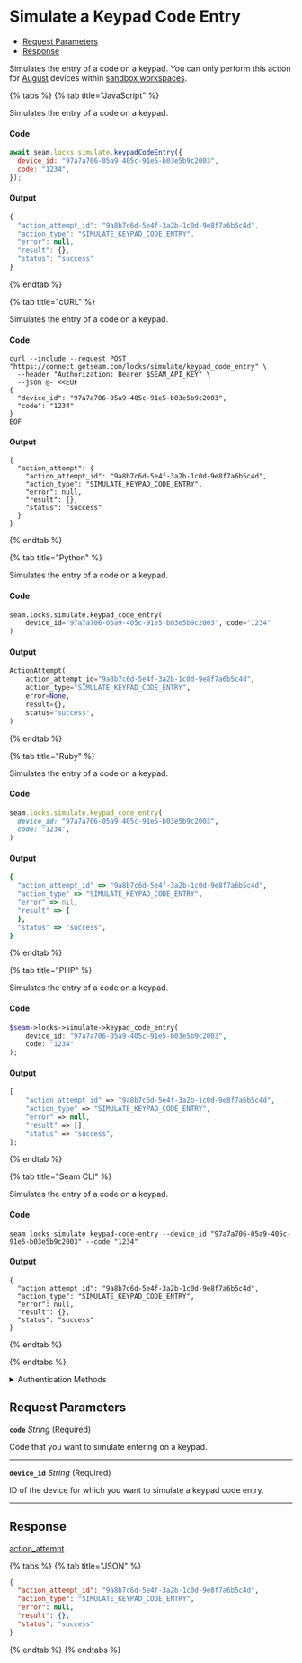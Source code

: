 # Simulate a Keypad Code Entry

- [Request Parameters](#request-parameters)
- [Response](#response)

Simulates the entry of a code on a keypad. You can only perform this action for [August](https://docs.seam.co/latest/device-and-system-integration-guides/august-locks) devices within [sandbox workspaces](../../../core-concepts/workspaces/README.md#sandbox-workspaces).


{% tabs %}
{% tab title="JavaScript" %}

Simulates the entry of a code on a keypad.

#### Code

```javascript
await seam.locks.simulate.keypadCodeEntry({
  device_id: "97a7a706-05a9-405c-91e5-b03e5b9c2003",
  code: "1234",
});
```

#### Output

```javascript
{
  "action_attempt_id": "9a8b7c6d-5e4f-3a2b-1c0d-9e8f7a6b5c4d",
  "action_type": "SIMULATE_KEYPAD_CODE_ENTRY",
  "error": null,
  "result": {},
  "status": "success"
}
```
{% endtab %}

{% tab title="cURL" %}

Simulates the entry of a code on a keypad.

#### Code

```curl
curl --include --request POST "https://connect.getseam.com/locks/simulate/keypad_code_entry" \
  --header "Authorization: Bearer $SEAM_API_KEY" \
  --json @- <<EOF
{
  "device_id": "97a7a706-05a9-405c-91e5-b03e5b9c2003",
  "code": "1234"
}
EOF
```

#### Output

```curl
{
  "action_attempt": {
    "action_attempt_id": "9a8b7c6d-5e4f-3a2b-1c0d-9e8f7a6b5c4d",
    "action_type": "SIMULATE_KEYPAD_CODE_ENTRY",
    "error": null,
    "result": {},
    "status": "success"
  }
}
```
{% endtab %}

{% tab title="Python" %}

Simulates the entry of a code on a keypad.

#### Code

```python
seam.locks.simulate.keypad_code_entry(
    device_id="97a7a706-05a9-405c-91e5-b03e5b9c2003", code="1234"
)
```

#### Output

```python
ActionAttempt(
    action_attempt_id="9a8b7c6d-5e4f-3a2b-1c0d-9e8f7a6b5c4d",
    action_type="SIMULATE_KEYPAD_CODE_ENTRY",
    error=None,
    result={},
    status="success",
)
```
{% endtab %}

{% tab title="Ruby" %}

Simulates the entry of a code on a keypad.

#### Code

```ruby
seam.locks.simulate.keypad_code_entry(
  device_id: "97a7a706-05a9-405c-91e5-b03e5b9c2003",
  code: "1234",
)
```

#### Output

```ruby
{
  "action_attempt_id" => "9a8b7c6d-5e4f-3a2b-1c0d-9e8f7a6b5c4d",
  "action_type" => "SIMULATE_KEYPAD_CODE_ENTRY",
  "error" => nil,
  "result" => {
  },
  "status" => "success",
}
```
{% endtab %}

{% tab title="PHP" %}

Simulates the entry of a code on a keypad.

#### Code

```php
$seam->locks->simulate->keypad_code_entry(
    device_id: "97a7a706-05a9-405c-91e5-b03e5b9c2003",
    code: "1234"
);
```

#### Output

```php
[
    "action_attempt_id" => "9a8b7c6d-5e4f-3a2b-1c0d-9e8f7a6b5c4d",
    "action_type" => "SIMULATE_KEYPAD_CODE_ENTRY",
    "error" => null,
    "result" => [],
    "status" => "success",
];
```
{% endtab %}

{% tab title="Seam CLI" %}

Simulates the entry of a code on a keypad.

#### Code

```seam_cli
seam locks simulate keypad-code-entry --device_id "97a7a706-05a9-405c-91e5-b03e5b9c2003" --code "1234"
```

#### Output

```seam_cli
{
  "action_attempt_id": "9a8b7c6d-5e4f-3a2b-1c0d-9e8f7a6b5c4d",
  "action_type": "SIMULATE_KEYPAD_CODE_ENTRY",
  "error": null,
  "result": {},
  "status": "success"
}
```
{% endtab %}

{% endtabs %}


<details>

<summary>Authentication Methods</summary>

- API key
- Personal access token
  <br>Must also include the `seam-workspace` header in the request.

To learn more, see [Authentication](https://docs.seam.co/latest/api/authentication).
</details>

## Request Parameters

**`code`** *String* (Required)

Code that you want to simulate entering on a keypad.

---

**`device_id`** *String* (Required)

ID of the device for which you want to simulate a keypad code entry.

---


## Response

[action\_attempt](./)


{% tabs %}
{% tab title="JSON" %}



```json
{
  "action_attempt_id": "9a8b7c6d-5e4f-3a2b-1c0d-9e8f7a6b5c4d",
  "action_type": "SIMULATE_KEYPAD_CODE_ENTRY",
  "error": null,
  "result": {},
  "status": "success"
}
```
{% endtab %}
{% endtabs %}

